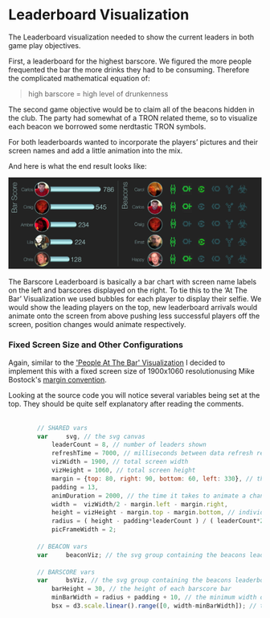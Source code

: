 Leaderboard Visualization
=============

The Leaderboard visualization needed to show the current leaders in both game play objectives.

First, a leaderboard for the highest barscore. We figured the more people frequented the bar the more drinks they had to be consuming.  Therefore the complicated mathematical equation of:

> high barscore = high level of drunkenness

The second game objective would be to claim all of the beacons hidden in the club. The party had somewhat of a TRON related theme, so to visualize each beacon we borrowed some nerdtastic TRON symbols.

For both leaderboards wanted to incorporate the players’ pictures and their screen names and add a little animation into the mix.

And here is what the end result looks like:

![alt text](/img/visualization-banner.jpg "Leaderboard Visualization")

The Barscore Leaderboard is basically a bar chart with screen name labels on the left and barscores displayed on the right. To tie this to the ‘At The Bar’ Visualization we used bubbles for each player to display their selfie. We would show the leading players on the top, new leaderboard arrivals would animate onto the screen from above pushing less successful players off the screen, position changes would animate respectively.

### Fixed Screen Size and Other Configurations

Again, similar to the ['People At The Bar' Visualization](/bar/) I decided to implement this with a fixed screen size of 1900x1060 resolutionusing Mike Bostock's [margin convention](http://bl.ocks.org/mbostock/3019563).

Looking at the source code you will notice several variables being set at the top. They should be quite self explanatory after reading the comments.

```javascript
		
		// SHARED vars
		var 	svg, // the svg canvas
			leaderCount = 8, // number of leaders shown
			refreshTime = 7000, // milliseconds between data refresh requests
			vizWidth = 1900, // total screen width
			vizHeight = 1060, // total screen height
			margin = {top: 80, right: 90, bottom: 60, left: 330}, // the margins of each leaderboard
			padding = 13, 
			animDuration = 2000, // the time it takes to animate a change
			width =  vizWidth/2 - margin.left - margin.right, 
			height = vizHeight - margin.top - margin.bottom, // individual leaderboard height
			radius = ( height - padding*leaderCount ) / ( leaderCount*2 ), // radious of the player selfie
			picFrameWidth = 2;
		
		// BEACON vars	
		var 	beaconViz; // the svg group containing the beacons leaderboard components
			
		// BARSCORE vars
		var 	bsViz, // the svg group containing the beacons leaderboard components
			barHeight = 30, // the height of each barscore bar
			minBarWidth = radius + padding + 10, // the minimum width of a bar
			bsx = d3.scale.linear().range([0, width-minBarWidth]); // the x-scale calculating the bar width

```


